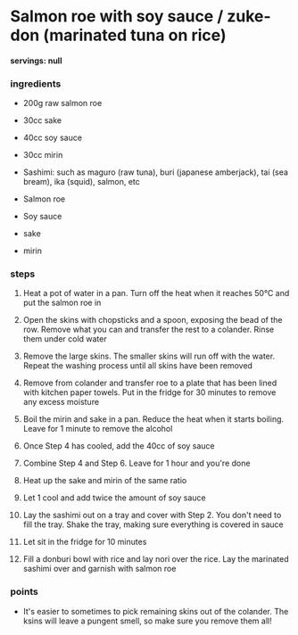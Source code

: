 # Salmon roe with soy sauce / zuke-don (marinated tuna on rice)
#### servings: null
### ingredients
- 200g raw salmon roe
- 30cc sake
- 40cc soy sauce
- 30cc mirin

- Sashimi: such as maguro (raw tuna), buri (japanese amberjack), tai (sea bream), ika (squid), salmon, etc
- Salmon roe
- Soy sauce
- sake
- mirin

### steps
1. Heat a pot of water in a pan. Turn off the heat when it reaches 50°C and put the salmon roe in

2. Open the skins with chopsticks and a spoon, exposing the bead of the row. Remove what you can and transfer the rest to a colander. Rinse them under cold water

3. Remove the large skins. The smaller skins will run off with the water. Repeat the washing process until all skins have been removed

4. Remove from colander and transfer roe to a plate that has been lined with kitchen paper towels. Put in the fridge for 30 minutes to remove any excess moisture

5. Boil the mirin and sake in a pan. Reduce the heat when it starts boiling. Leave for 1 minute to remove the alcohol

6. Once Step 4 has cooled, add the 40cc of soy sauce

7. Combine Step 4 and Step 6. Leave for 1 hour and you're done

8. Heat up the sake and mirin of the same ratio

9. Let 1 cool and add twice the amount of soy sauce

10. Lay the sashimi out on a tray and cover with Step 2. You don't need to fill the tray. Shake the tray, making sure everything is covered in sauce

11. Let sit in the fridge for 10 minutes

12. Fill a donburi bowl with rice and lay nori over the rice. Lay the marinated sashimi over and garnish with salmon roe

### points
- It's easier to sometimes to pick remaining skins out of the colander. The ksins will leave a pungent smell, so make sure you remove them all!